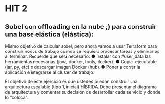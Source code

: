 # HIT 2 

## Sobel con offloading en la nube ;) para construir una base elástica (elástica):

Mismo objetivo de calcular sobel, pero ahora vamos a usar Terraform para construir nodos de trabajo cuando se requiera procesar tareas y eliminarlos al terminar. Recuerde que será necesario:
●	Instalar con #user_data las herramientas necesarias (java, docker, tools, docker).
●	Copiar ejecutable (jar, py, etc) o descargar imagen Docker (hub).
●	Poner a correr la aplicación e integrarse al cluster de trabajo.

El objetivo de este ejercicio es que ustedes puedan construir una arquitectura escalable (tipo 1, inicial) HÍBRIDA. Debe presentar el diagrama de arquitectura y comentar su decisión de desarrollar cada servicio y donde lo “coloca".
